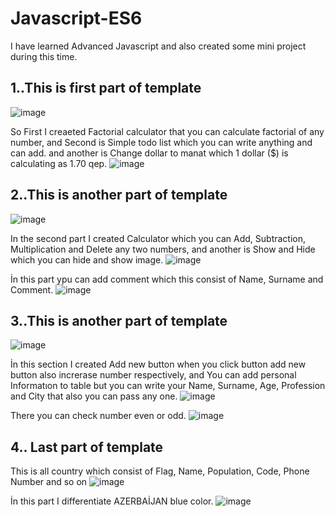 # Javascript-ES6
I have learned Advanced Javascript and also created some mini project during this time.

## 1..This is first part of template
![image](https://user-images.githubusercontent.com/55210294/82695478-3b1c3600-9c76-11ea-95c4-f185dfd679aa.png)

So First I creaeted Factorial calculator that you can calculate factorial of any number, and Second is Simple todo list which you can write anything and can add. and another is Change dollar to manat which 1 dollar ($) is calculating as 1.70 qep.
![image](https://user-images.githubusercontent.com/55210294/82695884-05c41800-9c77-11ea-9d7f-46feb2753471.png)

## 2..This is another part of template
![image](https://user-images.githubusercontent.com/55210294/82696440-0c9f5a80-9c78-11ea-86bb-e98e0765f7d8.png)

In the second part I created Calculator which you can Add, Subtraction, Multiplication and Delete any two numbers, and another is Show and Hide which you can hide and show image.
![image](https://user-images.githubusercontent.com/55210294/82697037-4a50b300-9c79-11ea-8a8d-10f25b711193.png)

 İn this part  ypu can add comment which this consist of Name, Surname and Comment.
![image](https://user-images.githubusercontent.com/55210294/82697981-0494ea00-9c7b-11ea-994f-caada06ff902.png)

## 3..This is another part of template
![image](https://user-images.githubusercontent.com/55210294/82698303-97358900-9c7b-11ea-99b1-dffd60c3636f.png)

İn this section I created Add new button when you click button add new button also increrase number respectively, and You can add personal Informatıon to table but you can write your Name, Surname, Age, Profession and City that also you can pass any one.
![image](https://user-images.githubusercontent.com/55210294/82698462-db288e00-9c7b-11ea-9732-e77954e44870.png)

There you can check number even or odd.
![image](https://user-images.githubusercontent.com/55210294/82698566-0dd28680-9c7c-11ea-9c41-5bb0e0830f83.png)

## 4.. Last part of template
This is all country which consist of Flag, Name, Population, Code, Phone Number and so on
![image](https://user-images.githubusercontent.com/55210294/82699251-59d1fb00-9c7d-11ea-8871-38383376f01b.png)

İn this part I differentiate AZERBAİJAN blue color.
![image](https://user-images.githubusercontent.com/55210294/82699846-76bafe00-9c7e-11ea-929b-543c46b8d44e.png)
